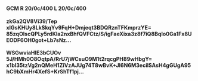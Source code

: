 #### GCM R 20/0c/400 L 20/0c/400
**zkGa2QV8Vi39/Tep**<br/>**xIGsKHUy8LkSkqYv9FqH+Dmjeqt3BDQRznTFKmprzYE=**<br/>**85zqOIscQPLy5rdKla2nxBhfQVFCtz/S/igFaeXixa3z8f7iQ8Bqlo0Ga1Fx8UEODF6OH0got+Lb7sNz...**<br/><br/>
**WSGwviaHIE3bCUOv**<br/>**5J/HMh0O8OqtpA/RrU7jWCsuO9M1t2rqcgPH89wHbgY=**<br/>**x1bl35tzVg2nQMeH1ZiVzAJUg74T8wBvK+Jl6N6M3eciISAsH4gGUgA95hC9bXmHr4XefS+KrShTf1pj...**